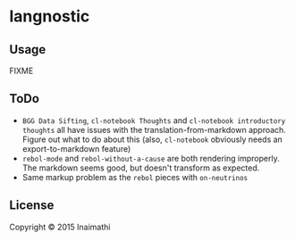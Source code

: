 # langnostic

## Usage

FIXME

## ToDo

- `BGG Data Sifting`, `cl-notebook Thoughts` and `cl-notebook introductory thoughts` all have issues with the translation-from-markdown approach. Figure out what to do about this (also, `cl-notebook` obviously needs an export-to-markdown feature)
- `rebol-mode` and `rebol-without-a-cause` are both rendering improperly. The markdown seems good, but doesn't transform as expected.
- Same markup problem as the `rebol` pieces with `on-neutrinos`

## License

Copyright © 2015 Inaimathi
